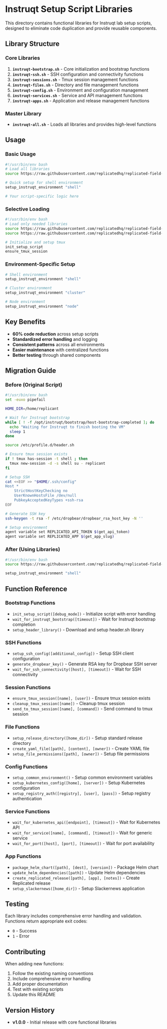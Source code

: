 # Instruqt Setup Script Libraries

This directory contains functional libraries for Instruqt lab setup scripts, designed to eliminate code duplication and provide reusable components.

## Library Structure

### Core Libraries

1. **`instruqt-bootstrap.sh`** - Core initialization and bootstrap functions
2. **`instruqt-ssh.sh`** - SSH configuration and connectivity functions  
3. **`instruqt-sessions.sh`** - Tmux session management functions
4. **`instruqt-files.sh`** - Directory and file management functions
5. **`instruqt-config.sh`** - Environment and configuration management
6. **`instruqt-services.sh`** - Service and API management functions
7. **`instruqt-apps.sh`** - Application and release management functions

### Master Library

- **`instruqt-all.sh`** - Loads all libraries and provides high-level functions

## Usage

### Basic Usage

```bash
#!/usr/bin/env bash
# Load all libraries
source https://raw.githubusercontent.com/replicatedhq/replicated-field-labs/main/libs/instruqt-all.sh

# Quick setup for shell environment
setup_instruqt_environment "shell"

# Your script-specific logic here
```

### Selective Loading

```bash
#!/usr/bin/env bash
# Load only needed libraries
source https://raw.githubusercontent.com/replicatedhq/replicated-field-labs/main/libs/instruqt-bootstrap.sh
source https://raw.githubusercontent.com/replicatedhq/replicated-field-labs/main/libs/instruqt-sessions.sh

# Initialize and setup tmux
init_setup_script
ensure_tmux_session
```

### Environment-Specific Setup

```bash
# Shell environment
setup_instruqt_environment "shell"

# Cluster environment  
setup_instruqt_environment "cluster"

# Node environment
setup_instruqt_environment "node"
```

## Key Benefits

- **60% code reduction** across setup scripts
- **Standardized error handling** and logging
- **Consistent patterns** across all environments
- **Easier maintenance** with centralized functions
- **Better testing** through shared components

## Migration Guide

### Before (Original Script)
```bash
#!/usr/bin/env bash
set -euxo pipefail

HOME_DIR=/home/replicant

# Wait for Instruqt bootstrap
while [ ! -f /opt/instruqt/bootstrap/host-bootstrap-completed ]; do
  echo "Waiting for Instruqt to finish booting the VM"
  sleep 1
done

source /etc/profile.d/header.sh

# Ensure tmux session exists
if ! tmux has-session -t shell ; then
  tmux new-session -d -s shell su - replicant
fi

# Setup SSH
cat <<EOF >> "$HOME/.ssh/config"
Host *
    StrictHostKeyChecking no
    UserKnownHostsFile /dev/null
    PubkeyAcceptedKeyTypes +ssh-rsa
EOF

# Generate SSH key
ssh-keygen -t rsa -f /etc/dropbear/dropbear_rsa_host_key -N ''

# Setup environment
agent variable set REPLICATED_API_TOKEN $(get_api_token)
agent variable set REPLICATED_APP $(get_app_slug)
```

### After (Using Libraries)
```bash
#!/usr/bin/env bash
source https://raw.githubusercontent.com/replicatedhq/replicated-field-labs/main/libs/instruqt-all.sh

setup_instruqt_environment "shell"
```

## Function Reference

### Bootstrap Functions
- `init_setup_script([debug_mode])` - Initialize script with error handling
- `wait_for_instruqt_bootstrap([timeout])` - Wait for Instruqt bootstrap completion
- `setup_header_library()` - Download and setup header.sh library

### SSH Functions
- `setup_ssh_config([additional_config])` - Setup SSH client configuration
- `generate_dropbear_key()` - Generate RSA key for Dropbear SSH server
- `wait_for_ssh_connectivity([host], [timeout])` - Wait for SSH connectivity

### Session Functions
- `ensure_tmux_session([name], [user])` - Ensure tmux session exists
- `cleanup_tmux_session([name])` - Cleanup tmux session
- `send_to_tmux_session([name], [command])` - Send command to tmux session

### File Functions
- `setup_release_directory([home_dir])` - Setup standard release directory
- `create_yaml_file([path], [content], [owner])` - Create YAML file
- `setup_file_permissions([path], [owner])` - Setup file permissions

### Config Functions
- `setup_common_environment()` - Setup common environment variables
- `setup_kubernetes_config([home], [server])` - Setup Kubernetes configuration
- `setup_registry_auth([registry], [user], [pass])` - Setup registry authentication

### Service Functions
- `wait_for_kubernetes_api([endpoint], [timeout])` - Wait for Kubernetes API
- `wait_for_service([name], [command], [timeout])` - Wait for generic service
- `wait_for_port([host], [port], [timeout])` - Wait for port availability

### App Functions
- `package_helm_chart([path], [dest], [version])` - Package Helm chart
- `update_helm_dependencies([path])` - Update Helm dependencies
- `create_replicated_release([path], [app], [notes])` - Create Replicated release
- `setup_slackernews([home_dir])` - Setup Slackernews application

## Testing

Each library includes comprehensive error handling and validation. Functions return appropriate exit codes:
- `0` - Success
- `1` - Error

## Contributing

When adding new functions:
1. Follow the existing naming conventions
2. Include comprehensive error handling
3. Add proper documentation
4. Test with existing scripts
5. Update this README

## Version History

- **v1.0.0** - Initial release with core functional libraries